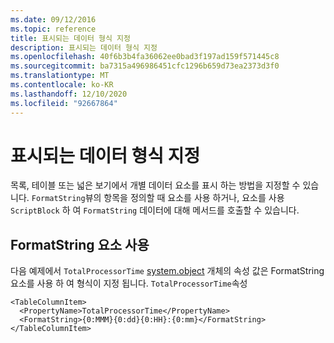 ```yaml
---
ms.date: 09/12/2016
ms.topic: reference
title: 표시되는 데이터 형식 지정
description: 표시되는 데이터 형식 지정
ms.openlocfilehash: 40f6b3b4fa36062ee0bad3f197ad159f571445c8
ms.sourcegitcommit: ba7315a496986451cfc1296b659d73ea2373d3f0
ms.translationtype: MT
ms.contentlocale: ko-KR
ms.lasthandoff: 12/10/2020
ms.locfileid: "92667864"
---
```

# <a name="formatting-displayed-data"></a>표시되는 데이터 형식 지정

목록, 테이블 또는 넓은 보기에서 개별 데이터 요소를 표시 하는 방법을 지정할 수 있습니다. `FormatString`뷰의 항목을 정의할 때 요소를 사용 하거나, 요소를 사용 `ScriptBlock` 하 여 `FormatString` 데이터에 대해 메서드를 호출할 수 있습니다.

## <a name="using-the-formatstring-element"></a>FormatString 요소 사용

다음 예제에서 `TotalProcessorTime` [system.object](/dotnet/api/System.Diagnostics.Process) 개체의 속성 값은 FormatString 요소를 사용 하 여 형식이 지정 됩니다. `TotalProcessorTime`속성

```
<TableColumnItem>
  <PropertyName>TotalProcessorTime</PropertyName>
  <FormatString>{0:MMM}{0:dd}{0:HH}:{0:mm}</FormatString>
</TableColumnItem>
```
